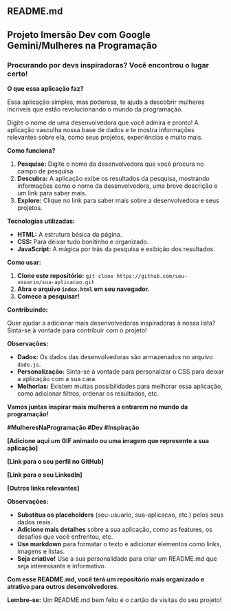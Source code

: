 ## **README.md**

## **Projeto Imersão Dev com Google Gemini/Mulheres na Programação**

### **Procurando por devs inspiradoras? Você encontrou o lugar certo!** 

**O que essa aplicação faz?**

Essa aplicação simples, mas poderosa, te ajuda a descobrir mulheres incríveis que estão revolucionando o mundo da programação. ‍

Digite o nome de uma desenvolvedora que você admira e pronto! A aplicação vasculha nossa base de dados e te mostra informações relevantes sobre ela, como seus projetos, experiências e muito mais.

**Como funciona?**

1. **Pesquise:** Digite o nome da desenvolvedora que você procura no campo de pesquisa.
2. **Descubra:** A aplicação exibe os resultados da pesquisa, mostrando informações como o nome da desenvolvedora, uma breve descrição e um link para saber mais.
3. **Explore:** Clique no link para saber mais sobre a desenvolvedora e seus projetos.

**Tecnologias utilizadas:**

* **HTML:** A estrutura básica da página.
* **CSS:** Para deixar tudo bonitinho e organizado.
* **JavaScript:** A mágica por trás da pesquisa e exibição dos resultados.

**Como usar:**

1. **Clone este repositório:** `git clone https://github.com/seu-usuario/sua-aplicacao.git`
2. **Abra o arquivo `index.html` em seu navegador.**
3. **Comece a pesquisar!**

**Contribuindo:**

Quer ajudar a adicionar mais desenvolvedoras inspiradoras à nossa lista? Sinta-se à vontade para contribuir com o projeto!

**Observações:**

* **Dados:** Os dados das desenvolvedoras são armazenados no arquivo `dado.js`.
* **Personalização:** Sinta-se à vontade para personalizar o CSS para deixar a aplicação com a sua cara.
* **Melhorias:** Existem muitas possibilidades para melhorar essa aplicação, como adicionar filtros, ordenar os resultados, etc.

**Vamos juntas inspirar mais mulheres a entrarem no mundo da programação!** 

**#MulheresNaProgramação #Dev #Inspiração**

**[Adicione aqui um GIF animado ou uma imagem que represente a sua aplicação]**

**[Link para o seu perfil no GitHub]**

**[Link para o seu LinkedIn]**

**[Outros links relevantes]**

**Observações:**

* **Substitua os placeholders** (seu-usuario, sua-aplicacao, etc.) pelos seus dados reais.
* **Adicione mais detalhes** sobre a sua aplicação, como as features, os desafios que você enfrentou, etc.
* **Use markdown** para formatar o texto e adicionar elementos como links, imagens e listas.
* **Seja criativo!** Use a sua personalidade para criar um README.md que seja interessante e informativo.

**Com esse README.md, você terá um repositório mais organizado e atrativo para outros desenvolvedores.**

**Lembre-se:** Um README.md bem feito é o cartão de visitas do seu projeto!
